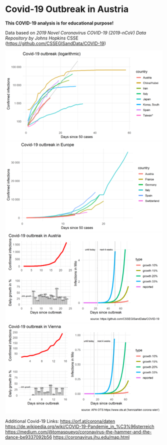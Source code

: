 # Covid-19 Outbreak in Austria

**This COVID-19 analysis is for educational purpose!**

Data based on *2019 Novel Coronavirus COVID-19 (2019-nCoV) Data Repository by Johns Hopkins*
CSSE (https://github.com/CSSEGISandData/COVID-19)

<img src="covid-19-austria-world.png" alt="Covid-19 Austria" width="800">

<img src="covid-19-austria-europe.png" alt="Covid-19 Austria" width="800">

<img src="covid-19-austria.png" alt="Covid-19 Austria" width="800">

<img src="covid-19-vienna.png" alt="Covid-19 Vienna" width="800">

Additional Covid-19 Links:
https://orf.at/corona/daten
https://de.wikipedia.org/wiki/COVID-19-Pandemie_in_%C3%96sterreich
https://medium.com/@tomaspueyo/coronavirus-the-hammer-and-the-dance-be9337092b56
https://coronavirus.jhu.edu/map.html


